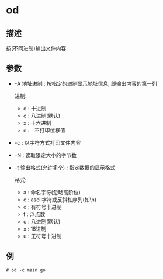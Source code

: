# od

## 描述

按(不同进制)输出文件内容

## 参数
- -A 地址进制 : 按指定的进制显示地址信息, 即输出内容的第一列

  进制:
  - d : 十进制
  - o : 八进制(默认)
  - x : 十六进制
  - n :　不打印位移值
- -c : 以字符方式打印文件内容
- -N : 读取限定大小的字节数
- -t 输出格式(允许多个) : 指定数据的显示格式
  
  格式:
    - a : 命名字符(忽略高阶位)
    - c : ascii字符或反斜杠序列(如\n)
    - d : 有符号十进制
    - f : 浮点数
    - o : 八进制(默认)
    - x : 16进制
    - u : 无符号十进制

## 例

    # od -c main.go
